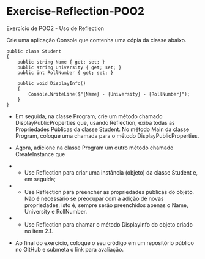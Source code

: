 # Exercise-Reflection-POO2
Exercício de POO2 - Uso de Reflection


Crie uma aplicação Console que contenha uma cópia da classe abaixo.

    public class Student
    {
        public string Name { get; set; }
        public string University { get; set; }
        public int RollNumber { get; set; }

        public void DisplayInfo()
        {
            Console.WriteLine($"{Name} - {University} - {RollNumber}");
        }
    }

- Em seguida, na classe Program, crie um método chamado DisplayPublicProperties que, usando Reflection, exiba todas as Propriedades Públicas da classe Student. No método Main da classe Program, coloque uma chamada para o método DisplayPublicProperties.

- Agora, adicione na classe Program um outro método chamado CreateInstance que

- - Use Reflection para criar uma instância (objeto) da classe Student e, em seguida;

- - Use Reflection para preencher as propriedades públicas do objeto. Não é necessário se preocupar com a adição de novas propriedades, isto é, sempre serão preenchidos apenas o Name, University e RollNumber.

- - Use Reflection para chamar o método DisplayInfo do objeto criado no item 2.1.

- Ao final do exercício, coloque o seu cródigo em um repositório público no GitHub e submeta o link para avaliação.

